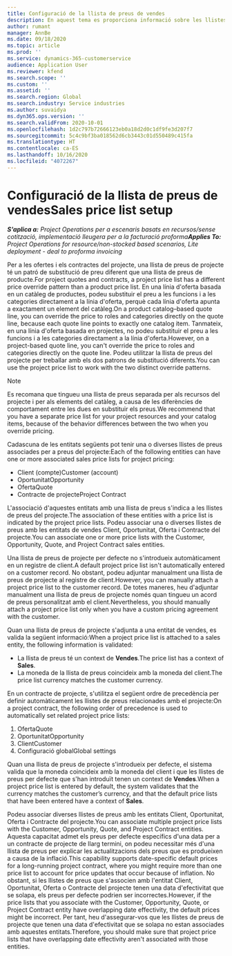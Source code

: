 ```yaml
---
title: Configuració de la llista de preus de vendes
description: En aquest tema es proporciona informació sobre les llistes de preus de vendes per als preus del projecte.
author: rumant
manager: AnnBe
ms.date: 09/18/2020
ms.topic: article
ms.prod: ''
ms.service: dynamics-365-customerservice
audience: Application User
ms.reviewer: kfend
ms.search.scope: ''
ms.custom: ''
ms.assetid: ''
ms.search.region: Global
ms.search.industry: Service industries
ms.author: suvaidya
ms.dyn365.ops.version: ''
ms.search.validFrom: 2020-10-01
ms.openlocfilehash: 1d2c797b72666123eb0a18d2d0c1df9fe3d207f7
ms.sourcegitcommit: 5c4c9bf3ba018562d6cb3443c01d550489c415fa
ms.translationtype: HT
ms.contentlocale: ca-ES
ms.lasthandoff: 10/16/2020
ms.locfileid: "4072267"
---
```

# <a name="sales-price-list-setup"></a><span data-ttu-id="63c7b-103">Configuració de la llista de preus de vendes</span><span class="sxs-lookup"><span data-stu-id="63c7b-103">Sales price list setup</span></span>

<span data-ttu-id="63c7b-104">_**S'aplica a:** Project Operations per a escenaris basats en recursos/sense cotització, implementació lleugera per a la facturació proforma_</span><span class="sxs-lookup"><span data-stu-id="63c7b-104">_**Applies To:** Project Operations for resource/non-stocked based scenarios, Lite deployment - deal to proforma invoicing_</span></span>

<span data-ttu-id="63c7b-105">Per a les ofertes i els contractes del projecte, una llista de preus de projecte té un patró de substitució de preu diferent que una llista de preus de producte.</span><span class="sxs-lookup"><span data-stu-id="63c7b-105">For project quotes and contracts, a project price list has a different price override pattern than a product price list.</span></span> <span data-ttu-id="63c7b-106">En una línia d'oferta basada en un catàleg de productes, podeu substituir el preu a les funcions i a les categories directament a la línia d'oferta, perquè cada línia d'oferta apunta a exactament un element del catàleg.</span><span class="sxs-lookup"><span data-stu-id="63c7b-106">On a product catalog–based quote line, you can override the price to roles and categories directly on the quote line, because each quote line points to exactly one catalog item.</span></span> <span data-ttu-id="63c7b-107">Tanmateix, en una línia d'oferta basada en projectes, no podeu substituir el preu a les funcions i a les categories directament a la línia d'oferta.</span><span class="sxs-lookup"><span data-stu-id="63c7b-107">However, on a project-based quote line, you can't override the price to roles and categories directly on the quote line.</span></span> <span data-ttu-id="63c7b-108">Podeu utilitzar la llista de preus del projecte per treballar amb els dos patrons de substitució diferents.</span><span class="sxs-lookup"><span data-stu-id="63c7b-108">You can use the project price list to work with the two distinct override patterns.</span></span>

> [!NOTE]
> <span data-ttu-id="63c7b-109">Es recomana que tingueu una llista de preus separada per als recursos del projecte i per als elements del catàleg, a causa de les diferències de comportament entre les dues en substituir els preus.</span><span class="sxs-lookup"><span data-stu-id="63c7b-109">We recommend that you have a separate price list for your project resources and your catalog items, because of the behavior differences between the two when you override pricing.</span></span>

<span data-ttu-id="63c7b-110">Cadascuna de les entitats següents pot tenir una o diverses llistes de preus associades per a preus del projecte:</span><span class="sxs-lookup"><span data-stu-id="63c7b-110">Each of the following entities can have one or more associated sales price lists for project pricing:</span></span>

- <span data-ttu-id="63c7b-111">Client (compte)</span><span class="sxs-lookup"><span data-stu-id="63c7b-111">Customer (account)</span></span> 
- <span data-ttu-id="63c7b-112">Oportunitat</span><span class="sxs-lookup"><span data-stu-id="63c7b-112">Opportunity</span></span> 
- <span data-ttu-id="63c7b-113">Oferta</span><span class="sxs-lookup"><span data-stu-id="63c7b-113">Quote</span></span> 
- <span data-ttu-id="63c7b-114">Contracte de projecte</span><span class="sxs-lookup"><span data-stu-id="63c7b-114">Project Contract</span></span>

<span data-ttu-id="63c7b-115">L'associació d'aquestes entitats amb una llista de preus s'indica a les llistes de preus del projecte.</span><span class="sxs-lookup"><span data-stu-id="63c7b-115">The association of these entities with a price list is indicated by the project price lists.</span></span> <span data-ttu-id="63c7b-116">Podeu associar una o diverses llistes de preus amb les entitats de vendes Client, Oportunitat, Oferta i Contracte del projecte.</span><span class="sxs-lookup"><span data-stu-id="63c7b-116">You can associate one or more price lists with the Customer, Opportunity, Quote, and Project Contract sales entities.</span></span>

<span data-ttu-id="63c7b-117">Una llista de preus de projecte per defecte no s'introdueix automàticament en un registre de client.</span><span class="sxs-lookup"><span data-stu-id="63c7b-117">A default project price list isn't automatically entered on a customer record.</span></span> <span data-ttu-id="63c7b-118">No obstant, podeu adjuntar manualment una llista de preus de projecte al registre de client.</span><span class="sxs-lookup"><span data-stu-id="63c7b-118">However, you can manually attach a project price list to the customer record.</span></span> <span data-ttu-id="63c7b-119">De totes maneres, heu d'adjuntar manualment una llista de preus de projecte només quan tingueu un acord de preus personalitzat amb el client.</span><span class="sxs-lookup"><span data-stu-id="63c7b-119">Nevertheless, you should manually attach a project price list only when you have a custom pricing agreement with the customer.</span></span> 

<span data-ttu-id="63c7b-120">Quan una llista de preus de projecte s'adjunta a una entitat de vendes, es valida la següent informació:</span><span class="sxs-lookup"><span data-stu-id="63c7b-120">When a project price list is attached to a sales entity, the following information is validated:</span></span>

- <span data-ttu-id="63c7b-121">La llista de preus té un context de **Vendes**.</span><span class="sxs-lookup"><span data-stu-id="63c7b-121">The price list has a context of **Sales**.</span></span> 
- <span data-ttu-id="63c7b-122">La moneda de la llista de preus coincideix amb la moneda del client.</span><span class="sxs-lookup"><span data-stu-id="63c7b-122">The price list currency matches the customer currency.</span></span> 

<span data-ttu-id="63c7b-123">En un contracte de projecte, s'utilitza el següent ordre de precedència per definir automàticament les llistes de preus relacionades amb el projecte:</span><span class="sxs-lookup"><span data-stu-id="63c7b-123">On a project contract, the following order of precedence is used to automatically set related project price lists:</span></span>

1. <span data-ttu-id="63c7b-124">Oferta</span><span class="sxs-lookup"><span data-stu-id="63c7b-124">Quote</span></span>
2. <span data-ttu-id="63c7b-125">Oportunitat</span><span class="sxs-lookup"><span data-stu-id="63c7b-125">Opportunity</span></span>
3. <span data-ttu-id="63c7b-126">Client</span><span class="sxs-lookup"><span data-stu-id="63c7b-126">Customer</span></span> 
4. <span data-ttu-id="63c7b-127">Configuració global</span><span class="sxs-lookup"><span data-stu-id="63c7b-127">Global settings</span></span> 

<span data-ttu-id="63c7b-128">Quan una llista de preus de projecte s'introdueix per defecte, el sistema valida que la moneda coincideix amb la moneda del client i que les llistes de preus per defecte que s'han introduït tenen un context de **Vendes**.</span><span class="sxs-lookup"><span data-stu-id="63c7b-128">When a project price list is entered by default, the system validates that the currency matches the customer’s currency, and that the default price lists that have been entered have a context of **Sales**.</span></span>

<span data-ttu-id="63c7b-129">Podeu associar diverses llistes de preus amb les entitats Client, Oportunitat, Oferta i Contracte del projecte.</span><span class="sxs-lookup"><span data-stu-id="63c7b-129">You can associate multiple project price lists with the Customer, Opportunity, Quote, and Project Contract entities.</span></span> <span data-ttu-id="63c7b-130">Aquesta capacitat admet els preus per defecte específics d'una data per a un contracte de projecte de llarg termini, on podeu necessitar més d'una llista de preus per explicar les actualitzacions dels preus que es produeixen a causa de la inflació.</span><span class="sxs-lookup"><span data-stu-id="63c7b-130">This capability supports date-specific default prices for a long-running project contract, where you might require more than one price list to account for price updates that occur because of inflation.</span></span> <span data-ttu-id="63c7b-131">No obstant, si les llistes de preus que s'associen amb l'entitat Client, Oportunitat, Oferta o Contracte del projecte tenen una data d'efectivitat que se solapa, els preus per defecte podrien ser incorrectes.</span><span class="sxs-lookup"><span data-stu-id="63c7b-131">However, if the price lists that you associate with the Customer, Opportunity, Quote, or Project Contract entity have overlapping date effectivity, the default prices might be incorrect.</span></span> <span data-ttu-id="63c7b-132">Per tant, heu d'assegurar-vos que les llistes de preus de projecte que tenen una data d'efectivitat que se solapa no estan associades amb aquestes entitats.</span><span class="sxs-lookup"><span data-stu-id="63c7b-132">Therefore, you should make sure that project price lists that have overlapping date effectivity aren't associated with those entities.</span></span>
